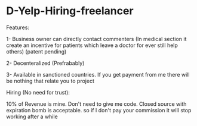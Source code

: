 # D-Yelp-Hiring-freelancer

Features:

1- Business owner can directly contact commenters (In medical section it create an incentive for patients which leave a doctor for ever still help others) (patent pending)

2- Decenteralized (Prefrabably)

3- Available in sanctioned countries. If you get payment from me there will be nothing that relate you to project


Hiring (No need for trust): 

 10% of Revenue is mine. Don't need to give me code. Closed source with expiration bomb is acceptable. so if I don't pay your commission it will stop working after a while
